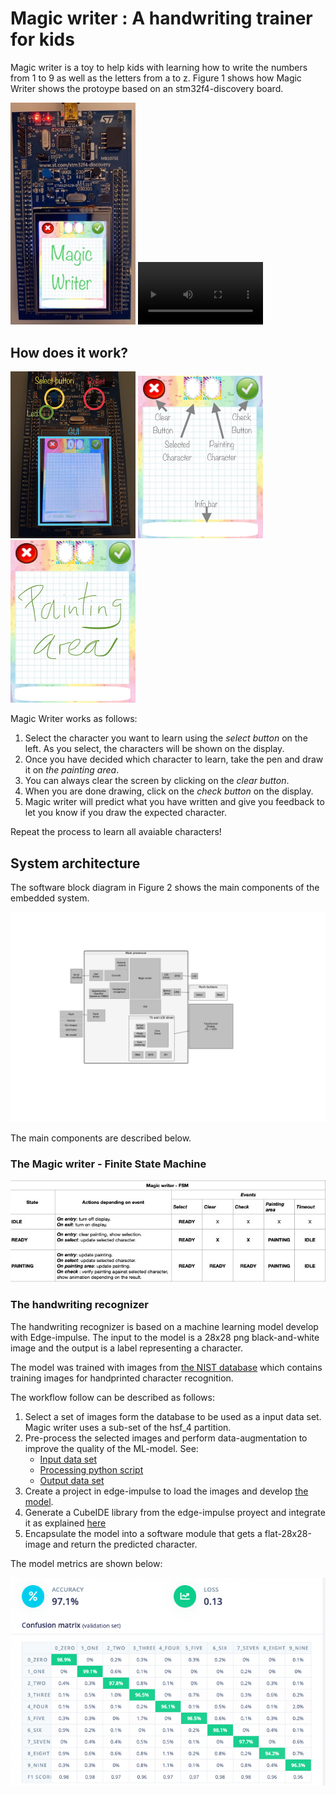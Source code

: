 # Magic writer : A handwriting trainer for kids

Magic writer is a toy to help kids with learning how to write the numbers from 1 to 9 as well as the letters from a to z.
Figure 1 shows how Magic Writer shows the protoype based on an stm32f4-discovery board.

<p float="left">
<img src="https://raw.githubusercontent.com/szerpadiaz/Making_Embedded_Systems_Orange_Stars/main/STM_SandBox/MagicWritter/Utilities/images/prototype_1.jpg" alt="image 1" width="200"/>
<video src="https://raw.githubusercontent.com/szerpadiaz/Making_Embedded_Systems_Orange_Stars/main/STM_SandBox/MagicWritter/Utilities/images/magic-writer-demo_480.mov" width="200"></video>
</p>
 
## How does it work?

<p float="left">
<img src="https://raw.githubusercontent.com/szerpadiaz/Making_Embedded_Systems_Orange_Stars/main/STM_SandBox/MagicWritter/Utilities/images/prototype_2.jpg" alt="image 2" width="200"/>
<img src="https://raw.githubusercontent.com/szerpadiaz/Making_Embedded_Systems_Orange_Stars/main/STM_SandBox/MagicWritter/Utilities/images/prototype_3.jpg" alt="image 3" width="200"/>
<img src="https://raw.githubusercontent.com/szerpadiaz/Making_Embedded_Systems_Orange_Stars/main/STM_SandBox/MagicWritter/Utilities/images/prototype_4.jpg" alt="image 4" width="200"/>
</p>


Magic Writer works as follows:

1. Select the character you want to learn using the *select button* on the left. As you select, the characters will be shown on the display.
2. Once you have decided which character to learn, take the pen and draw it on *the painting area*.
3. You can always clear the screen by clicking on the *clear button*.
3. When you are done drawing, click on the *check button* on the display.
5. Magic writer will predict what you have written and give you feedback to let you know if you draw the expected character.

Repeat the process to learn all avaiable characters!

## System architecture

The software block diagram in Figure 2 shows the main components of the embedded system.

![Screenshot](MagicWriter_sw_diagram.jpg)

The main components are described below.

### The Magic writer - Finite State Machine

<img src="https://github.com/szerpadiaz/Making_Embedded_Systems_Orange_Stars/blob/main/STM_SandBox/MagicWritter/Utilities/images/FSM.jpg" alt="image 5" />

### The handwriting recognizer

The handwriting recognizer is based on a machine learning model develop with Edge-impulse.
The input to the model is a 28x28 png black-and-white image and the output is a label representing a character.

The model was trained with images from [the NIST database](https://www.nist.gov/srd/nist-special-database-19) which contains training images for handprinted character recognition.

The workflow follow can be described as follows:
 1. Select a set of images form the database to be used as a input data set. Magic writer uses a sub-set of the hsf_4 partition.
 2. Pre-process the selected images and perform data-augmentation to improve the quality of the ML-model. See:
 	- [Input data set](https://drive.google.com/drive/folders/17RtXM1MVcgyUMoeIjmoOlJwrE-I_i-8W)
 	- [Processing python script](https://colab.research.google.com/drive/1YkGoW1ZgTk_fhABNCcS_HA6v-yvXLbE0#scrollTo=ZkEKJ7g9u21N)
 	- [Output data set](https://drive.google.com/drive/folders/1uDkGckb4qN-0c4PEV3rjXwat7OAA4WyX)
 3. Create a project in edge-impulse to load the images and develop [the model](https://studio.edgeimpulse.com/public/108724/latest).
 4. Generate a CubeIDE library from the edge-impulse proyect and integrate it as explained [here](https://docs.edgeimpulse.com/docs/deployment/using-cubeai)
 5. Encapsulate the model into a software module that gets a flat-28x28-image and return the predicted character.


The model metrics are shown below:

<img src="https://raw.githubusercontent.com/szerpadiaz/Making_Embedded_Systems_Orange_Stars/main/STM_SandBox/MagicWritter/Utilities/images/ai_model_matrix.png" alt="image 6"/>
